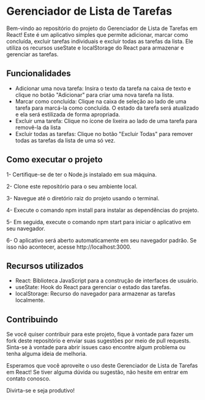 
# Gerenciador de Lista de Tarefas

Bem-vindo ao repositório do projeto do Gerenciador de Lista de Tarefas em React! Este é um aplicativo simples que permite adicionar, marcar como concluída, excluir tarefas individuais e excluir todas as tarefas da lista. Ele utiliza os recursos useState e localStorage do React para armazenar e gerenciar as tarefas.

## Funcionalidades
- Adicionar uma nova tarefa: Insira o texto da tarefa na caixa de texto e clique no botão "Adicionar" para criar uma nova tarefa na lista.
- Marcar como concluída: Clique na caixa de seleção ao lado de uma tarefa para marcá-la como concluída. O estado da tarefa será atualizado e ela será estilizada de forma apropriada.
- Excluir uma tarefa: Clique no ícone de lixeira ao lado de uma tarefa para removê-la da lista
- Excluir todas as tarefas: Clique no botão "Excluir Todas" para remover todas as tarefas da lista de uma só vez.

## Como executar o projeto
1- Certifique-se de ter o Node.js instalado em sua máquina.

2- Clone este repositório para o seu ambiente local.

3- Navegue até o diretório raiz do projeto usando o terminal.

4- Execute o comando npm install para instalar as dependências do projeto.

5- Em seguida, execute o comando npm start para iniciar o aplicativo em seu navegador.

6- O aplicativo será aberto automaticamente em seu navegador padrão. Se isso não acontecer, acesse http://localhost:3000.

## Recursos utilizados

- React: Biblioteca JavaScript para a construção de interfaces de usuário.
- useState: Hook do React para gerenciar o estado das tarefas.
- localStorage: Recurso do navegador para armazenar as tarefas localmente.

## Contribuindo
Se você quiser contribuir para este projeto, fique à vontade para fazer um fork deste repositório e enviar suas sugestões por meio de pull requests. Sinta-se à vontade para abrir issues caso encontre algum problema ou tenha alguma ideia de melhoria.

Esperamos que você aproveite o uso deste Gerenciador de Lista de Tarefas em React! Se tiver alguma dúvida ou sugestão, não hesite em entrar em contato conosco.

Divirta-se e seja produtivo!
